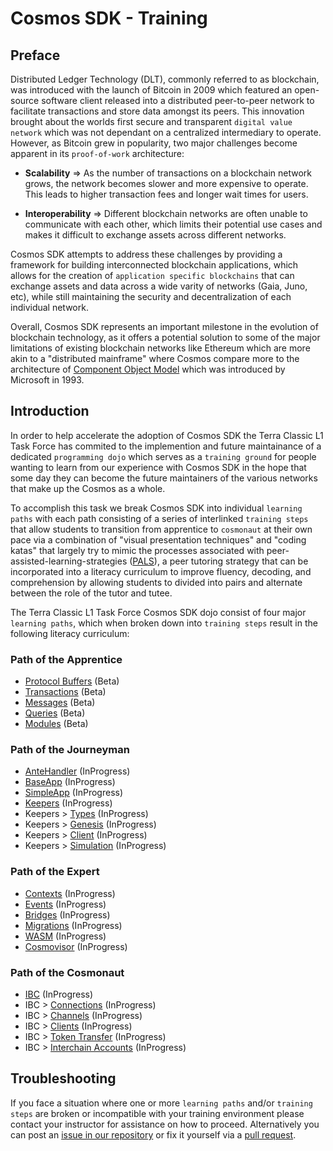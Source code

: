 # Cosmos SDK - Training

## Preface

Distributed Ledger Technology (DLT), commonly referred to as blockchain, was introduced with the launch of Bitcoin in 2009 which featured an open-source software client released into a distributed peer-to-peer network to facilitate transactions and store data amongst its peers. This innovation brought about the worlds first secure and transparent `digital value network` which was not dependant on a centralized intermediary to operate. However, as Bitcoin grew in popularity, two major challenges become apparent in its `proof-of-work` architecture:

- **Scalability** => As the number of transactions on a blockchain network grows, the network becomes slower and more expensive to operate. This leads to higher transaction fees and longer wait times for users.

- **Interoperability** => Different blockchain networks are often unable to communicate with each other, which limits their potential use cases and makes it difficult to exchange assets across different networks.

Cosmos SDK attempts to address these challenges by providing a framework for building interconnected blockchain applications, which allows for the creation of `application specific blockchains` that can exchange assets and data across a wide varity of networks (Gaia, Juno, etc), while still maintaining the security and decentralization of each individual network.

Overall, Cosmos SDK represents an important milestone in the evolution of blockchain technology, as it offers a potential solution to some of the major limitations of existing blockchain networks like Ethereum which are more akin to a "distributed mainframe" where Cosmos compare more to the architecture of [Component Object Model](https://en.wikipedia.org/wiki/Component_Object_Model) which was introduced by Microsoft in 1993.

## Introduction

In order to help accelerate the adoption of Cosmos SDK the Terra Classic L1 Task Force has commited to the implemention and future maintainance of a dedicated `programming dojo` which serves as a `training ground` for people wanting to learn from our experience with Cosmos SDK in the hope that some day they can become the future maintainers of the various networks that make up the Cosmos as a whole.

To accomplish this task we break Cosmos SDK into individual `learning paths` with each path consisting of a series of interlinked `training steps` that allow students to transition from apprentice to `cosmonaut` at their own pace via a combination of "visual presentation techniques" and "coding katas" that largely try to mimic the processes associated with peer-assisted-learning-strategies ([PALS](https://ies.ed.gov/ncee/wwc/docs/interventionReports/wwc_pals_013112.pdf)), a peer tutoring strategy that can be incorporated into a literacy curriculum to improve fluency, decoding, and comprehension by allowing students to divided into pairs and alternate between the role of the tutor and tutee.

The Terra Classic L1 Task Force Cosmos SDK dojo consist of four major `learning paths`, which when broken down into `training steps` result in the following literacy curriculum:

### Path of the Apprentice

- [Protocol Buffers](https://github.com/classic-terra/dojo/tree/main/workshops/cosmos-sdk/apprentice/katas/1/kata) (Beta)
- [Transactions](https://github.com/classic-terra/dojo/tree/main/workshops/cosmos-sdk/apprentice/katas/2/kata) (Beta)
- [Messages](https://github.com/classic-terra/dojo/tree/main/workshops/cosmos-sdk/apprentice/katas/3/kata) (Beta)
- [Queries](https://github.com/classic-terra/dojo/tree/main/workshops/cosmos-sdk/apprentice/katas/4/kata) (Beta)
- [Modules](https://github.com/classic-terra/dojo/tree/main/workshops/cosmos-sdk/apprentice/katas/5/kata) (Beta)

### Path of the Journeyman

- [AnteHandler](https://github.com/classic-terra/dojo/tree/main/workshops/cosmos-sdk/journeyman/katas/1/kata) (InProgress)
- [BaseApp](https://github.com/classic-terra/dojo/tree/main/workshops/cosmos-sdk/journeyman/katas/2/kata) (InProgress)
- [SimpleApp](https://github.com/classic-terra/dojo/tree/main/workshops/cosmos-sdk/journeyman/katas/3/kata) (InProgress)
- [Keepers](https://github.com/classic-terra/dojo/tree/main/workshops/cosmos-sdk/journeyman/katas/4/kata) (InProgress)
- Keepers > [Types](https://github.com/classic-terra/dojo/tree/main/workshops/cosmos-sdk/journeyman/katas/5/kata) (InProgress)
- Keepers > [Genesis](https://github.com/classic-terra/dojo/tree/main/workshops/cosmos-sdk/journeyman/katas/6/kata) (InProgress)
- Keepers > [Client](https://github.com/classic-terra/dojo/tree/main/workshops/cosmos-sdk/journeyman/katas/7/kata) (InProgress)
- Keepers > [Simulation](https://github.com/classic-terra/dojo/tree/main/workshops/cosmos-sdk/journeyman/katas/8/kata) (InProgress)

### Path of the Expert

- [Contexts](https://github.com/classic-terra/dojo/tree/main/workshops/cosmos-sdk/expert/katas/1/kata) (InProgress)
- [Events](https://github.com/classic-terra/dojo/tree/main/workshops/cosmos-sdk/expert/katas/2/kata) (InProgress)
- [Bridges](https://github.com/classic-terra/dojo/tree/main/workshops/cosmos-sdk/expert/katas/3/kata) (InProgress)
- [Migrations](https://github.com/classic-terra/dojo/tree/main/workshops/cosmos-sdk/expert/katas/4/kata) (InProgress)
- [WASM](https://github.com/classic-terra/dojo/tree/main/workshops/cosmos-sdk/expert/katas/5/kata) (InProgress)
- [Cosmovisor](https://github.com/classic-terra/dojo/tree/main/workshops/cosmos-sdk/expert/katas/6/kata) (InProgress)

### Path of the Cosmonaut

- [IBC](https://github.com/classic-terra/dojo/tree/main/workshops/cosmos-sdk/cosmonaut/katas/1/kata) (InProgress)
- IBC > [Connections](https://github.com/classic-terra/dojo/tree/main/workshops/cosmos-sdk/cosmonaut/katas/2/kata) (InProgress)
- IBC > [Channels](https://github.com/classic-terra/dojo/tree/main/workshops/cosmos-sdk/cosmonaut/katas/3/kata) (InProgress)
- IBC > [Clients](https://github.com/classic-terra/dojo/tree/main/workshops/cosmos-sdk/cosmonaut/katas/4/kata) (InProgress)
- IBC > [Token Transfer](https://github.com/classic-terra/dojo/tree/main/workshops/cosmos-sdk/cosmonaut/katas/5/kata) (InProgress)
- IBC > [Interchain Accounts](https://github.com/classic-terra/dojo/tree/main/workshops/cosmos-sdk/cosmonaut/katas/6/kata) (InProgress)

## Troubleshooting

If you face a situation where one or more `learning paths` and/or `training steps` are broken or incompatible with your training environment please contact your instructor for assistance on how to proceed. Alternatively you can post an [issue in our repository](https://github.com/classic-terra/dojo/issues) or fix it yourself via a [pull request](https://github.com/classic-terra/dojo/pulls).
